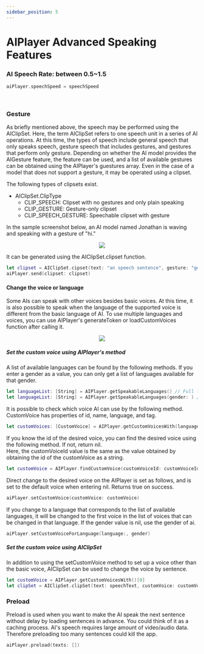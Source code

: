 ```yaml
---
sidebar_position: 5
---
```


# AIPlayer Advanced Speaking Features

### AI Speech Rate: between 0.5~1.5

```Swift
aiPlayer.speechSpeed = speechSpeed
```

<br/>


### Gesture

As briefly mentioned above, the speech may be performed using the AIClipSet. Here, the term AIClipSet refers to one speech unit in a series of AI operations. At this time, the types of speech include general speech that only speaks speech, gesture speech that includes gestures, and gestures that perform only gesture. Depending on whether the AI model provides the AIGesture feature, the feature can be used, and a list of available gestures can be obtained using the AIPlayer's guestures array. Even in the case of a model that does not support a gesture, it may be operated using a clipset.

The following types of clipsets exist.

- AIClipSet.ClipType
  - CLIP_SPEECH: Clipset with no gestures and only plain speaking
  - CLIP_GESTURE: Gesture-only clipset
  - CLIP_SPEECH_GESTURE: Speechable clipset with gesture

In the sample screenshot below, an AI model named Jonathan is waving and speaking with a gesture of "hi."

<p align="center">
<img src="/img/aihuman/ios/aisample_ss_gesture.PNG" style={{zoom: "35%"}} />
</p>

It can be generated using the AIClipSet.clipset function.

```swift
let clipset = AIClipSet.cipset(text: "an speech sentence", gesture: "gesture")
aiPlayer.send(clipset: clipset)
```

#### Change the voice or language

Some AIs can speak with other voices besides basic voices. At this time, it is also possible to speak when the language of the supported voice is different from the basic language of AI. To use multiple languages and voices, you can use AIPlayer's generateToken or loadCustomVoices function after calling it.

<p align="center">
<img src="/img/aihuman/ios/aisample_ss_customvoice.PNG" style={{zoom: "50%"}} />
</p>

##### Set the custom voice using AIPlayer's method

A list of available languages can be found by the following methods. If you enter a gender as a value, you can only get a list of languages available for that gender.

```Swift
let languageList: [String] = AIPlayer.getSpeakableLanguages() // Full list of available
let languageList: [String] = AIPlayer.getSpeakableLanguages(gender: ) // Full list available for that gender - male, female
```

It is possible to check which voice AI can use by the following method. CustomVoice has properties of id, name, language, and tag.

```Swift
let customVoices: [CustomVoice] = AIPlayer.getCustomVoicesWith(language: , gender:)
```

If you know the id of the desired voice, you can find the desired voice using the following method. If not, return nil. <br/>
Here, the customVoiceId value is the same as the value obtained by obtaining the id of the customVoice as a string.

```Swift
let customVoice = AIPlayer.findCustomVoice(customVoiceId: customVoiceId)
```

Direct change to the desired voice on the AIPlayer is set as follows, and is set to the default voice when entering nil. Returns true on success. 

```Swift
aiPlayer.setCustomVoice(customVoice: customVoice)
```

If you change to a language that corresponds to the list of available languages, it will be changed to the first voice in the list of voices that can be changed in that language.
If the gender value is nil, use the gender of ai.

```Swift
aiPlayer.setCustomVoiceForLanguage(language:, gender)
```

##### Set the custom voice using AIClipSet

In addition to using the setCustomVoice method to set up a voice other than the basic voice, AIClipSet can be used to change the voice by sentence.

```Swift
let customVoice = AIPlayer.getCustomVoicesWith()[0]
let clipSet = AIClipSet.clipSet(text: speechText, customVoice: customVoice)
```

### Preload

Preload is used when you want to make the AI speak the next sentence without delay by loading sentences in advance. You could think of it as a caching process. AI's speech requires large amount of video/audio data. Therefore preloading too many sentences could kill the app. 

```Swift
aiPlayer.preload(texts: [])
```
